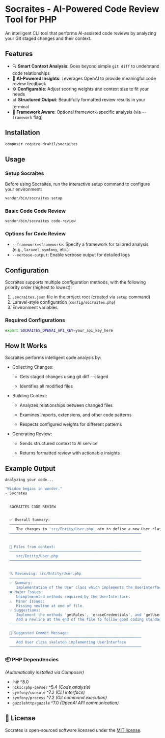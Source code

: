 # Socraites - AI-Powered Code Review Tool for PHP


An intelligent CLI tool that performs AI-assisted code reviews by analyzing your Git staged changes and their context.

## Features

- 🔍 **Smart Context Analysis**: Goes beyond simple `git diff` to understand code relationships
- 🤖 **AI-Powered Insights**: Leverages OpenAI to provide meaningful code review feedback
- ⚙️ **Configurable**: Adjust scoring weights and context size to fit your needs
- 📊 **Structured Output**: Beautifully formatted review results in your terminal
- 🧠 **Framework Aware**: Optional framework-specific analysis (via `--framework` flag)

## Installation

```bash
composer require drahil/socraites
```

## Usage

### Setup Socraites

Before using Socraites, run the interactive setup command to configure your environment:
```bash
vendor/bin/socraites setup
```

### Basic Code Code Review
```bash
vendor/bin/socraites code-review
```

### Options for Code Review
- `--framework=<framework>`: Specify a framework for tailored analysis (e.g., `laravel`, `symfony`, etc.)
- `--verbose-output`: Enable verbose output for detailed logs

## Configuration

Socraites supports multiple configuration methods, with the following priority order (highest to lowest):

1. `.socraites.json` file in the project root (created via `setup` command)
2. Laravel-style configuration (`config/socraites.php`)
3. Environment variables



### Required Configurations
```bash
export SOCRAITES_OPENAI_API_KEY=your_api_key_here
```

## How It Works

Socraites performs intelligent code analysis by:

- Collecting Changes:

  - Gets staged changes using git diff --staged

  - Identifies all modified files

- Building Context:

  - Analyzes relationships between changed files

  - Examines imports, extensions, and other code patterns

  - Respects configured weights for different patterns

- Generating Review:

  - Sends structured context to AI service

  - Returns formatted review with actionable insights

## Example Output

```bash
Analyzing your code...

"Wisdom begins in wonder."
- Socrates

  
  SOCRAITES CODE REVIEW


  ✅ Overall Summary:
  ────────────────────────────────────────────────────────────
     The changes in 'src/Entity/User.php' aim to define a new User class that implements the UserInterface from Symfony's Security component. However, the methods required by the interface are declared but not implemented, which will lead to issues during runtime if the class is used.
  ────────────────────────────────────────────────────────────


  📁 Files from context:
  ────────────────────────────────────────────────────────────
     src/Entity/User.php
  ────────────────────────────────────────────────────────────


  🔍 Reviewing: src/Entity/User.php
  ────────────────────────────────────────────────────────────
  ✅ Summary:
     Implementation of the User class which implements the UserInterface from Symfony Security.
  ❌ Major Issues:
     Unimplemented methods required by the UserInterface.
  ⚠️  Minor Issues:
     Missing newline at end of file.
  💡 Suggestions:
     Implement the methods 'getRoles', 'eraseCredentials', and 'getUserIdentifier' to fulfill the contract of the UserInterface.
     Add a newline at the end of the file to follow good coding standards.
  ────────────────────────────────────────────────────────────

  💬 Suggested Commit Message:
  ────────────────────────────────────────────────────────────
     Add User class skeleton implementing UserInterface
  ────────────────────────────────────────────────────────────
```

### 📦 PHP Dependencies

*(Automatically installed via Composer)*
- `PHP` ^8.0
- `nikic/php-parser` ^5.4 *(Code analysis)*
- `symfony/console` ^7.2 *(CLI interface)*
- `symfony/process` ^7.2 *(Git command execution)*
- `guzzlehttp/guzzle` ^7.0 *(OpenAI API communication)*

## 📃 License

Socrates is open-sourced software licensed under the [MIT license](LICENSE).

